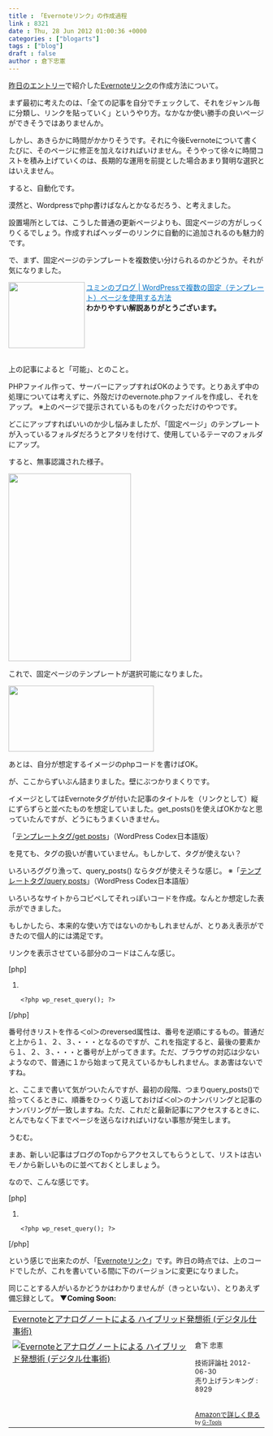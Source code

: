 ```yaml
---
title : 「Evernoteリンク」の作成過程
link : 8321
date : Thu, 28 Jun 2012 01:00:36 +0000
categories : ["blogarts"]
tags : ["blog"]
draft : false
author : 倉下忠憲
---
```


<a href="https://rashita.net/blog/?p=8314">昨日のエントリー</a>で紹介した<a href="https://rashita.net/blog/?page_id=8276">Evernoteリンク</a>の作成方法について。

まず最初に考えたのは、「全ての記事を自分でチェックして、それをジャンル毎に分類し、リンクを貼っていく」というやり方。なかなか使い勝手の良いページができそうではありませんか。

しかし、あきらかに時間がかかりそうです。それに今後Evernoteについて書くたびに、そのページに修正を加えなければいけません。そうやって徐々に時間コストを積み上げていくのは、長期的な運用を前提とした場合あまり賢明な選択とはいえません。

すると、自動化です。

漠然と、Wordpressでphp書けばなんとかなるだろう、と考えました。

設置場所としては、こうした普通の更新ページよりも、固定ページの方がしっくりくるでしょう。作成すればヘッダーのリンクに自動的に追加されるのも魅力的です。

で、まず、固定ページのテンプレートを複数使い分けられるのかどうか。それが気になりました。

<a href="http://maruta.be/yumin/19" target="_blank"><img class="alignleft" align="left" border="0" src="http://capture.heartrails.com/150x130/shadow?http://maruta.be/yumin/19" alt="" width="150" height="130" /></a><a style="color:#0070C5;" href="http://maruta.be/yumin/19" target="_blank">ユミンのブログ | WordPressで複数の固定（テンプレート）ページを使用する方法</a><a href="http://b.hatena.ne.jp/entry/http://maruta.be/yumin/19" target="_blank"><img border="0" src="http://b.hatena.ne.jp/entry/image/http://maruta.be/yumin/19" alt="" /></a><br><strong>わかりやすい解説ありがとうございます。</strong><br style="clear:both;" /><br>

上の記事によると「可能」、とのこと。

PHPファイル作って、サーバーにアップすればOKのようです。とりあえず中の処理については考えずに、外殻だけのevernote.phpファイルを作成し、それをアップ。
※上のページで提示されているものをパクっただけのやつです。

どこにアップすればいいのか少し悩みましたが、「固定ページ」のテンプレートが入っているフォルダだろうとアタリを付けて、使用しているテーマのフォルダにアップ。

すると、無事認識された様子。

<a href="https://rashita.net/blog/wp-content/uploads/2012/06/screenshot2.png"><img src="https://rashita.net/blog/wp-content/uploads/2012/06/screenshot2.png" alt="" title="screenshot" width="241" height="370" class="alignnone size-full wp-image-8325" /></a>

これで、固定ページのテンプレートが選択可能になりました。

<a href="https://rashita.net/blog/wp-content/uploads/2012/06/screenshot11.png"><img src="https://rashita.net/blog/wp-content/uploads/2012/06/screenshot11.png" alt="" title="screenshot1" width="286" height="130" class="alignnone size-full wp-image-8326" /></a>

あとは、自分が想定するイメージのphpコードを書けばOK。

が、ここからずいぶん詰まりました。壁にぶつかりまくりです。

イメージとしてはEvernoteタグが付いた記事のタイトルを（リンクとして）縦にずらずらと並べたものを想定していました。get_posts()を使えばOKかなと思っていたんですが、どうにもうまくいきません。

「<a href="http://wpdocs.sourceforge.jp/%E3%83%86%E3%83%B3%E3%83%97%E3%83%AC%E3%83%BC%E3%83%88%E3%82%BF%E3%82%B0/get_posts">テンプレートタグ/get posts</a>」（WordPress Codex日本語版）

を見ても、タグの扱いが書いていません。もしかして、タグが使えない？

いろいろググり漁って、query_posts() ならタグが使えそうな感じ。
※「<a href="http://wpdocs.sourceforge.jp/%E3%83%86%E3%83%B3%E3%83%97%E3%83%AC%E3%83%BC%E3%83%88%E3%82%BF%E3%82%B0/query_posts">テンプレートタグ/query posts</a>」（WordPress Codex日本語版）

いろいろなサイトからコピペしてそれっぽいコードを作成。なんとか想定した表示ができました。

もしかしたら、本来的な使い方ではないのかもしれませんが、とりあえ表示ができたので個人的には満足です。

リンクを表示させている部分のコードはこんな感じ。

[php]
<ol reversed="reversed">
<?php query_posts('tag=evernote&posts_per_page=-1'); ?>
<?php if (have_posts()) : ?>
<?php while (have_posts()) : the_post(); ?>
	<div class="post" id="post-<?php the_ID(); ?>">
		<li><a href="<?php the_permalink() ?>" rel="bookmark" title="Permanent Link to <?php the_title(); ?>"><?php the_title(); ?></a></li></div>
	<?php endwhile; ?>
	<?php else : ?>
	<?php endif; ?>

	<?php wp_reset_query(); ?>
</ol>
[/php]


番号付きリストを作る＜ol＞のreversed属性は、番号を逆順にするもの。普通だと上から１、２、３、・・・となるのですが、これを指定すると、最後の要素から１、２、３、・・・と番号が上がってきます。ただ、ブラウザの対応は少ないようなので、普通に１から始まって見えているかもしれません。まあ害はないですね。

と、ここまで書いて気がついたんですが、最初の段階、つまりquery_posts()で拾ってくるときに、順番をひっくり返しておけば＜ol＞のナンバリングと記事のナンバリングが一致しますね。ただ、これだと最新記事にアクセスするときに、とんでもなく下までページを送らなければいけない事態が発生します。

うむむ。

まあ、新しい記事はブログのTopからアクセスしてもらうとして、リストは古いモノから新しいものに並べておくとしましょう。

なので、こんな感じです。

[php]

<ol>
<?php query_posts('tag=evernote&posts_per_page=-1&order=ASC'); ?>
<?php if (have_posts()) : ?>
<?php while (have_posts()) : the_post(); ?>
	<div class="post" id="post-<?php the_ID(); ?>">
		<li><a href="<?php the_permalink() ?>" rel="bookmark" title="Permanent Link to <?php the_title(); ?>"><?php the_title(); ?></a></li></div>
	<?php endwhile; ?>
	<?php else : ?>
	<?php endif; ?>

	<?php wp_reset_query(); ?>
</ol>

[/php]

という感じで出来たのが、「<a href="https://rashita.net/blog/?page_id=8276">Evernoteリンク</a>」です。昨日の時点では、上のコードでしたが、これを書いている間に下のバージョンに変更になりました。

同じことする人がいるかどうかはわかりませんが（きっといない）、とりあえず備忘録として。
<strong>
▼Coming Soon:</strong>
<table  border="0" cellpadding="5"><tr><td colspan="2"><a href="http://www.amazon.co.jp/Evernote%E3%81%A8%E3%82%A2%E3%83%8A%E3%83%AD%E3%82%B0%E3%83%8E%E3%83%BC%E3%83%88%E3%81%AB%E3%82%88%E3%82%8B-%E3%83%8F%E3%82%A4%E3%83%96%E3%83%AA%E3%83%83%E3%83%89%E7%99%BA%E6%83%B3%E8%A1%93-%E3%83%87%E3%82%B8%E3%82%BF%E3%83%AB%E4%BB%95%E4%BA%8B%E8%A1%93-%E5%80%89%E4%B8%8B-%E5%BF%A0%E6%86%B2/dp/4774151505%3FSubscriptionId%3D15SMZCTB9V8NGR2TW082%26tag%3Drashita1000-22%26linkCode%3Dxm2%26camp%3D2025%26creative%3D165953%26creativeASIN%3D4774151505" target="_blank">Evernoteとアナログノートによる ハイブリッド発想術 (デジタル仕事術)</a><img src="http://www.assoc-amazon.jp/e/ir?t=rashita1000-22&l=ur2&o=9" width="1" height="1" style="border: none;" alt="" /></td></tr><tr><td valign="top"><a href="http://www.amazon.co.jp/Evernote%E3%81%A8%E3%82%A2%E3%83%8A%E3%83%AD%E3%82%B0%E3%83%8E%E3%83%BC%E3%83%88%E3%81%AB%E3%82%88%E3%82%8B-%E3%83%8F%E3%82%A4%E3%83%96%E3%83%AA%E3%83%83%E3%83%89%E7%99%BA%E6%83%B3%E8%A1%93-%E3%83%87%E3%82%B8%E3%82%BF%E3%83%AB%E4%BB%95%E4%BA%8B%E8%A1%93-%E5%80%89%E4%B8%8B-%E5%BF%A0%E6%86%B2/dp/4774151505%3FSubscriptionId%3D15SMZCTB9V8NGR2TW082%26tag%3Drashita1000-22%26linkCode%3Dxm2%26camp%3D2025%26creative%3D165953%26creativeASIN%3D4774151505" target="_blank"><img src="http://ecx.images-amazon.com/images/I/41XNAFAW1sL._SL160_.jpg" border="0" alt="Evernoteとアナログノートによる ハイブリッド発想術 (デジタル仕事術)" /></a></td><td valign="top"><font size="-1">倉下 忠憲 <br /><br />技術評論社  2012-06-30<br />売り上げランキング : 8929<br /><br /><br /><a href="http://www.amazon.co.jp/Evernote%E3%81%A8%E3%82%A2%E3%83%8A%E3%83%AD%E3%82%B0%E3%83%8E%E3%83%BC%E3%83%88%E3%81%AB%E3%82%88%E3%82%8B-%E3%83%8F%E3%82%A4%E3%83%96%E3%83%AA%E3%83%83%E3%83%89%E7%99%BA%E6%83%B3%E8%A1%93-%E3%83%87%E3%82%B8%E3%82%BF%E3%83%AB%E4%BB%95%E4%BA%8B%E8%A1%93-%E5%80%89%E4%B8%8B-%E5%BF%A0%E6%86%B2/dp/4774151505%3FSubscriptionId%3D15SMZCTB9V8NGR2TW082%26tag%3Drashita1000-22%26linkCode%3Dxm2%26camp%3D2025%26creative%3D165953%26creativeASIN%3D4774151505" target="_blank">Amazonで詳しく見る</a></font><font size="-2"> by <a href="http://www.goodpic.com/mt/aws/index.html" >G-Tools</a></font></td></tr></table>
